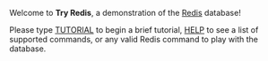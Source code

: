 Welcome to **Try Redis**, a demonstration of the
[Redis](http://code.google.com/p/redis/) database!

Please type [TUTORIAL](#run) to begin a brief tutorial, [HELP](#run) to see a list of supported
commands, or any valid Redis command to play with the database.
